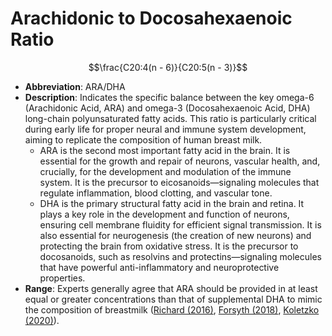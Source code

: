 # Arachidonic to Docosahexaenoic Ratio

$$\frac{C20:4(n - 6)}{C20:5(n - 3)}$$

* **Abbreviation**: ARA/DHA
* **Description**: Indicates the specific balance between the key omega-6 (Arachidonic Acid, ARA) and omega-3 (Docosahexaenoic Acid, DHA) long-chain polyunsaturated fatty acids. This ratio is particularly critical during early life for proper neural and immune system development, aiming to replicate the composition of human breast milk.
    * ARA is the second most important fatty acid in the brain. It is essential for the growth and repair of neurons, vascular health, and, crucially, for the development and modulation of the immune system. It is the precursor to eicosanoids—signaling molecules that regulate inflammation, blood clotting, and vascular tone.
    * DHA is the primary structural fatty acid in the brain and retina. It plays a key role in the development and function of neurons, ensuring cell membrane fluidity for efficient signal transmission. It is also essential for neurogenesis (the creation of new neurons) and protecting the brain from oxidative stress. It is the precursor to docosanoids, such as resolvins and protectins—signaling molecules that have powerful anti-inflammatory and neuroprotective properties.
* **Range**: Experts generally agree that ARA should be provided in at least equal or greater concentrations than that of supplemental DHA to mimic the composition of breastmilk ([Richard (2016)], [Forsyth (2018)], [Koletzko (2020)]).

[Richard (2016)]: https://doi.org/10.1016/j.bcp.2008.10.020 "Richard (2016)"
[Forsyth (2018)]: https://doi.org/10.1159/000487271 "Forsyth (2018)"
[Koletzko (2020)]:https://doi.org/10.1093/ajcn/nqz252 "Koletzko (2020)"
